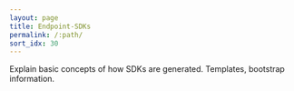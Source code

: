 ```yaml
---
layout: page
title: Endpoint-SDKs
permalink: /:path/
sort_idx: 30
---
```

Explain basic concepts of how SDKs are generated. Templates, bootstrap information.
